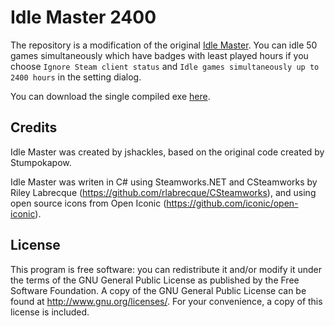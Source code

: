 Idle Master 2400
================

The repository is a modification of the original [Idle Master](https://github.com/jshackles/idle_master). You can idle 50 games simultaneously which have badges with least played hours if you choose `Ignore Steam client status` and `Idle games simultaneously up to 2400 hours` in the setting dialog.

You can download the single compiled exe [here](https://github.com/XGG-Studio/idle_master_2400/releases/download/v1.4/IdleMaster2400.exe).

Credits
-------

Idle Master was created by jshackles, based on the original code created by Stumpokapow.

Idle Master was writen in C# using Steamworks.NET and CSteamworks by Riley Labrecque (https://github.com/rlabrecque/CSteamworks), and using open source icons from Open Iconic (https://github.com/iconic/open-iconic).

License
-------

This program is free software: you can redistribute it and/or modify it under the terms of the GNU General Public License as published by the Free Software Foundation.  A copy of the GNU General Public License can be found at http://www.gnu.org/licenses/.  For your convenience, a copy of this license is included.
